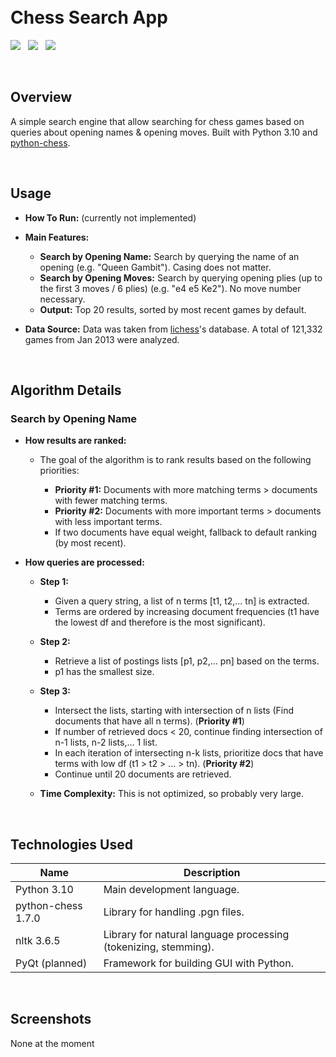 <h1>
  <br>
    Chess Search App
  <br>
</h1>

<p>
  <a href="https://github.com/tylerhgv/chess-search/search?l=python"><img src="https://img.shields.io/github/languages/top/tylerhgv/chess-search"></a>
  &nbsp;
  <a href="https://github.com/tylerhgv/chess-search/commits/main"><img src="https://img.shields.io/github/last-commit/tylerhgv/chess-search"></a>
  &nbsp;
  <a href="https://github.com/tylerhgv/chess-search/issues/"><img src="https://img.shields.io/github/issues-raw/tylerhgv/chess-search?color=orange"></a> 
</p>

<p>&nbsp;</p>
<h2 id="overview"> Overview </h2>

A simple search engine that allow searching for chess games based on queries about opening names & opening moves. Built with Python 3.10 and [python-chess](https://python-chess.readthedocs.io/en/latest/#).

<p>&nbsp;</p>
<h2 id="usage"> Usage </h2>

- **How To Run:** (currently not implemented)

- **Main Features:**

  - **Search by Opening Name:** Search by querying the name of an opening (e.g. "Queen Gambit"). Casing does not matter.
  - **Search by Opening Moves:** Search by querying opening plies (up to the first 3 moves / 6 plies) (e.g. "e4 e5 Ke2"). No move number necessary.
  - **Output:** Top 20 results, sorted by most recent games by default.

- **Data Source:** Data was taken from [lichess](https://lichess.org/)'s database. A total of 121,332 games from Jan 2013 were analyzed. 

<p>&nbsp;</p>
<h2 id="alg"> Algorithm Details </h2>

<h3> Search by Opening Name </h3>

- **How results are ranked:**
  - The goal of the algorithm is to rank results based on the following priorities:

    - **Priority #1:** Documents with more matching terms > documents with fewer matching terms.
    - **Priority #2:** Documents with more important terms > documents with less important terms.
    - If two documents have equal weight, fallback to default ranking (by most recent).

- **How queries are processed:**
  - **Step 1:**
  
    - Given a query string, a list of n terms [t1, t2,... tn] is extracted.
    - Terms are ordered by increasing document frequencies (t1 have the lowest df and therefore is the most significant).
  
  - **Step 2:**
  
    - Retrieve a list of postings lists [p1, p2,... pn] based on the terms.
    - p1 has the smallest size.
  
  - **Step 3:**
  
    - Intersect the lists, starting with intersection of n lists (Find documents that have all n terms). (**Priority #1**)
    - If number of retrieved docs < 20, continue finding intersection of n-1 lists, n-2 lists,... 1 list.
    - In each iteration of intersecting n-k lists, prioritize docs that have terms with low df (t1 > t2 > ... > tn). (**Priority #2**)
    - Continue until 20 documents are retrieved.
  
  - **Time Complexity:** This is not optimized, so probably very large. 

<p>&nbsp;</p>
<h2 id="tech"> Technologies Used </h2>

| Name | Description |
| --- | --- |
| Python 3.10 | Main development language. |
| python-chess 1.7.0 | Library for handling .pgn files. |
| nltk 3.6.5 | Library for natural language processing (tokenizing, stemming). |
| PyQt (planned) | Framework for building GUI with Python. |

<p>&nbsp;</p>
<h2 id="screens"> Screenshots </h2>

None at the moment

<p>&nbsp;</p>
